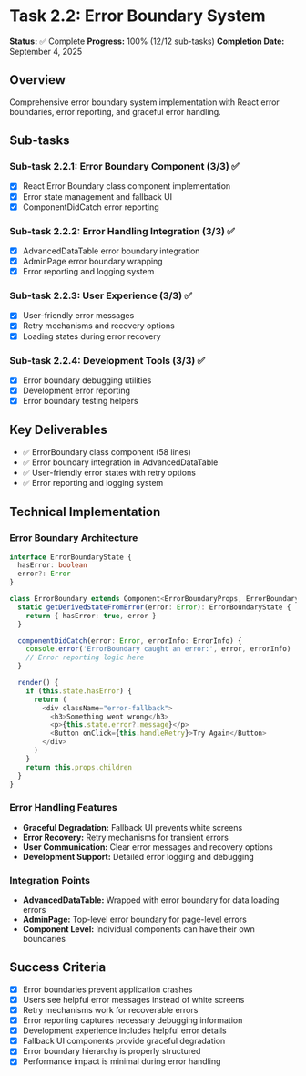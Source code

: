 # Task 2.2: Error Boundary System

**Status:** ✅ Complete
**Progress:** 100% (12/12 sub-tasks)
**Completion Date:** September 4, 2025

## Overview
Comprehensive error boundary system implementation with React error boundaries, error reporting, and graceful error handling.

## Sub-tasks

### Sub-task 2.2.1: Error Boundary Component (3/3) ✅
- [x] React Error Boundary class component implementation
- [x] Error state management and fallback UI
- [x] ComponentDidCatch error reporting

### Sub-task 2.2.2: Error Handling Integration (3/3) ✅
- [x] AdvancedDataTable error boundary integration
- [x] AdminPage error boundary wrapping
- [x] Error reporting and logging system

### Sub-task 2.2.3: User Experience (3/3) ✅
- [x] User-friendly error messages
- [x] Retry mechanisms and recovery options
- [x] Loading states during error recovery

### Sub-task 2.2.4: Development Tools (3/3) ✅
- [x] Error boundary debugging utilities
- [x] Development error reporting
- [x] Error boundary testing helpers

## Key Deliverables
- ✅ ErrorBoundary class component (58 lines)
- ✅ Error boundary integration in AdvancedDataTable
- ✅ User-friendly error states with retry options
- ✅ Error reporting and logging system

## Technical Implementation

### Error Boundary Architecture
```typescript
interface ErrorBoundaryState {
  hasError: boolean
  error?: Error
}

class ErrorBoundary extends Component<ErrorBoundaryProps, ErrorBoundaryState> {
  static getDerivedStateFromError(error: Error): ErrorBoundaryState {
    return { hasError: true, error }
  }

  componentDidCatch(error: Error, errorInfo: ErrorInfo) {
    console.error('ErrorBoundary caught an error:', error, errorInfo)
    // Error reporting logic here
  }

  render() {
    if (this.state.hasError) {
      return (
        <div className="error-fallback">
          <h3>Something went wrong</h3>
          <p>{this.state.error?.message}</p>
          <Button onClick={this.handleRetry}>Try Again</Button>
        </div>
      )
    }
    return this.props.children
  }
}
```

### Error Handling Features
- **Graceful Degradation:** Fallback UI prevents white screens
- **Error Recovery:** Retry mechanisms for transient errors
- **User Communication:** Clear error messages and recovery options
- **Development Support:** Detailed error logging and debugging

### Integration Points
- **AdvancedDataTable:** Wrapped with error boundary for data loading errors
- **AdminPage:** Top-level error boundary for page-level errors
- **Component Level:** Individual components can have their own boundaries

## Success Criteria
- [x] Error boundaries prevent application crashes
- [x] Users see helpful error messages instead of white screens
- [x] Retry mechanisms work for recoverable errors
- [x] Error reporting captures necessary debugging information
- [x] Development experience includes helpful error details
- [x] Fallback UI components provide graceful degradation
- [x] Error boundary hierarchy is properly structured
- [x] Performance impact is minimal during error handling
